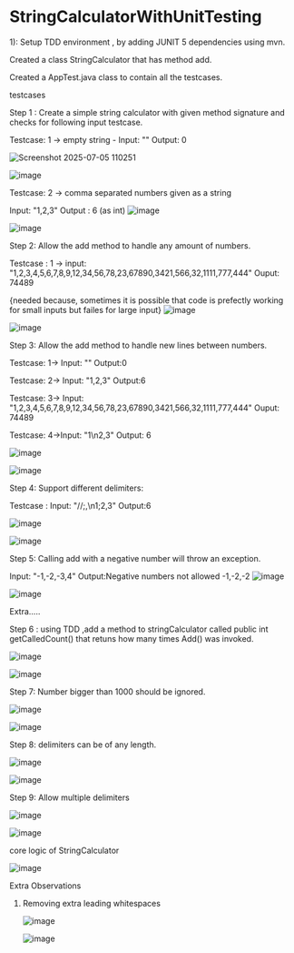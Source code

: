 # StringCalculatorWithUnitTesting

1): Setup TDD environment , by adding JUNIT 5 dependencies using mvn. 

 Created a class StringCalculator that has method add. 

 Created a AppTest.java class to contain all the testcases. 

  testcases 
  
  Step 1 : Create a simple string calculator with given method signature and checks for following input testcase. 
  
  Testcase: 1 -> empty string  - Input: ""  Output: 0

  ![Screenshot 2025-07-05 110251](https://github.com/user-attachments/assets/8c91af8a-e375-470a-b2c0-35ab8f97662e)
  
   ![image](https://github.com/user-attachments/assets/3f9a6fb0-75a3-4db7-905f-4c5165fc555f)

  Testcase: 2 -> comma separated numbers given as a string 
  
  Input: "1,2,3" Output : 6 (as int)
  ![image](https://github.com/user-attachments/assets/6ec8c877-747a-4d6f-928f-9d47a660be65)

![image](https://github.com/user-attachments/assets/b661cad6-ab13-463e-9b6e-102d8a402303)

Step 2: Allow the add method to handle any amount of numbers.

Testcase : 1 ->  input: "1,2,3,4,5,6,7,8,9,12,34,56,78,23,67890,3421,566,32,1111,777,444"
Ouput: 74489

{needed because, sometimes it is possible that code is prefectly working for small inputs but failes for large input}
![image](https://github.com/user-attachments/assets/2405c7b0-745e-476b-b183-d4f670ab3fe3)

![image](https://github.com/user-attachments/assets/8dff73db-a119-48da-ae30-06138a7b4f5d)

Step 3: Allow the add method to handle new lines between numbers.

Testcase: 1-> Input: "" Output:0 

Testcase: 2-> Input: "1,2,3" Output:6
  
Testcase: 3-> Input: "1,2,3,4,5,6,7,8,9,12,34,56,78,23,67890,3421,566,32,1111,777,444"  Ouput: 74489
          
Testcase: 4->Input: "1\n2,3" Output: 6

   ![image](https://github.com/user-attachments/assets/86206a5d-ce64-44d5-acbb-38c428fcaa34)
   
   ![image](https://github.com/user-attachments/assets/36a62161-610f-4e75-bd31-ce960f453244)

Step 4: Support different delimiters:

Testcase : Input: "//;,\n1;2,3"    Output:6 

![image](https://github.com/user-attachments/assets/c240a0aa-0efb-4110-8507-557ea0571aba)

![image](https://github.com/user-attachments/assets/36db037f-c837-4b67-b173-37fc21615159)

Step 5: Calling add with a negative number will throw an exception. 

Input: "-1,-2,-3,4"   Output:Negative numbers not allowed -1,-2,-2
![image](https://github.com/user-attachments/assets/fb855554-1c40-4a75-9bff-db477ec6bb24)


![image](https://github.com/user-attachments/assets/44fdaa21-864f-4e36-bd83-25a0f6b5a922)

Extra.....

Step 6 : using TDD ,add a method to stringCalculator called public int getCalledCount() that retuns how many times Add() was invoked.

![image](https://github.com/user-attachments/assets/6c69bace-b551-46d2-887c-08401e6fcb00)

![image](https://github.com/user-attachments/assets/ee343b0d-e6bf-49dc-8dcb-3d42099ee7fa)

Step 7: Number bigger than 1000 should be ignored.

![image](https://github.com/user-attachments/assets/a3de7bbe-04b2-4d74-b263-6a2efa5a04e0)

![image](https://github.com/user-attachments/assets/e92e5d55-d76b-4f83-a855-4d001405a47b)

Step 8: delimiters can be of any length.

![image](https://github.com/user-attachments/assets/2e53a333-46f6-4f1c-9ce4-fdbe24845a3c)

![image](https://github.com/user-attachments/assets/d65347b8-6ff9-4bcc-9831-1491379080c8)

Step 9: Allow multiple delimiters 

![image](https://github.com/user-attachments/assets/7b48969e-4ba1-4221-aaa1-948d008e8e2e)


![image](https://github.com/user-attachments/assets/4a82612e-9325-4db4-8c45-da5282baf88d)

core logic of StringCalculator 

![image](https://github.com/user-attachments/assets/ca51f2e9-74e8-45d6-966a-cb702b2f9abb)


Extra Observations 

1. Removing extra leading whitespaces
   
   ![image](https://github.com/user-attachments/assets/b6c00242-8aca-4985-b9e0-68ec1de97640)

   ![image](https://github.com/user-attachments/assets/b253c20e-9273-463f-ae5d-ad72bf2c22b5)



          



      
